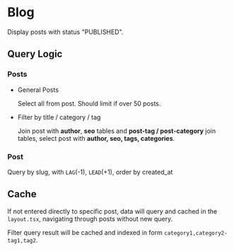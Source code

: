 # Blog

Display posts with status "PUBLISHED".

## Query Logic

### Posts

- General Posts

  Select all from post. Should limit if over 50 posts.

- Filter by title / category / tag

  Join post with **author**, **seo** tables and **post-tag / post-category**
  join tables, select post with **author, seo, tags, categories**.

### Post

Query by slug, with `LAG`(-1), `LEAD`(+1), order by created_at

## Cache

If not entered directly to specific post, data will query and cached in the
`layout.tsx`, navigating through posts without new query.

Filter query result will be cached and indexed in form
`category1,category2-tag1,tag2`.
